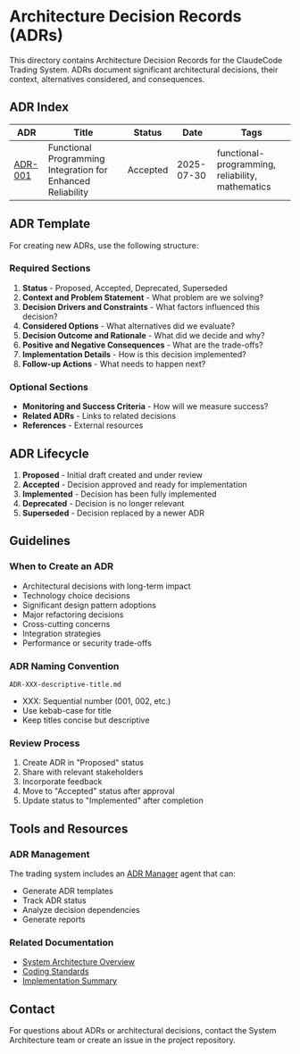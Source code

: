 # Architecture Decision Records (ADRs)

This directory contains Architecture Decision Records for the ClaudeCode Trading System. ADRs document significant architectural decisions, their context, alternatives considered, and consequences.

## ADR Index

| ADR | Title | Status | Date | Tags |
|-----|-------|---------|------|------|
| [ADR-001](./ADR-001-functional-programming-integration.md) | Functional Programming Integration for Enhanced Reliability | Accepted | 2025-07-30 | functional-programming, reliability, mathematics |

## ADR Template

For creating new ADRs, use the following structure:

### Required Sections
1. **Status** - Proposed, Accepted, Deprecated, Superseded
2. **Context and Problem Statement** - What problem are we solving?
3. **Decision Drivers and Constraints** - What factors influenced this decision?
4. **Considered Options** - What alternatives did we evaluate?
5. **Decision Outcome and Rationale** - What did we decide and why?
6. **Positive and Negative Consequences** - What are the trade-offs?
7. **Implementation Details** - How is this decision implemented?
8. **Follow-up Actions** - What needs to happen next?

### Optional Sections
- **Monitoring and Success Criteria** - How will we measure success?
- **Related ADRs** - Links to related decisions
- **References** - External resources

## ADR Lifecycle

1. **Proposed** - Initial draft created and under review
2. **Accepted** - Decision approved and ready for implementation
3. **Implemented** - Decision has been fully implemented
4. **Deprecated** - Decision is no longer relevant
5. **Superseded** - Decision replaced by a newer ADR

## Guidelines

### When to Create an ADR
- Architectural decisions with long-term impact
- Technology choice decisions
- Significant design pattern adoptions
- Major refactoring decisions
- Cross-cutting concerns
- Integration strategies
- Performance or security trade-offs

### ADR Naming Convention
`ADR-XXX-descriptive-title.md`
- XXX: Sequential number (001, 002, etc.)
- Use kebab-case for title
- Keep titles concise but descriptive

### Review Process
1. Create ADR in "Proposed" status
2. Share with relevant stakeholders
3. Incorporate feedback
4. Move to "Accepted" status after approval
5. Update status to "Implemented" after completion

## Tools and Resources

### ADR Management
The trading system includes an [ADR Manager](../../agents/system_architect/adr_manager.py) agent that can:
- Generate ADR templates
- Track ADR status
- Analyze decision dependencies
- Generate reports

### Related Documentation
- [System Architecture Overview](../architecture/README.md)
- [Coding Standards](../../CODING_STANDARDS.md)
- [Implementation Summary](../../IMPLEMENTATION_SUMMARY.md)

## Contact

For questions about ADRs or architectural decisions, contact the System Architecture team or create an issue in the project repository.